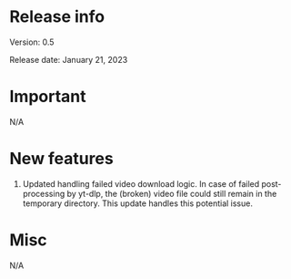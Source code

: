 # Release info

Version: 0.5

Release date: January 21, 2023

# Important

N/A

# New features

1. Updated handling failed video download logic. In case of failed post-processing by
   yt-dlp, the (broken) video file could still remain in the temporary directory.
   This update handles this potential issue.

# Misc

N/A
